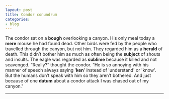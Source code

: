 ```yaml
---
layout: post
title: Condor conundrum
categories:
- blog
---
```


The condor sat on a **bough** overlooking a canyon. His only meal today a **mere** mouse he had found dead. Other birds were fed by the people who travelled through the canyon, but not him. They regarded him as a **herald** of death. This didn’t bother him as much as often being the **subject** of shouts and insults. The eagle was regarded as **sublime** because it killed and not scavenged. “Really?” thought the condor. “He is so annoying with his manner of speech always saying '**ken**' instead of 'understand' or 'know'. But the humans don’t speak with him so they aren’t bothered. And just because of one **datum** about a condor attack I was chased out of my canyon."

---

